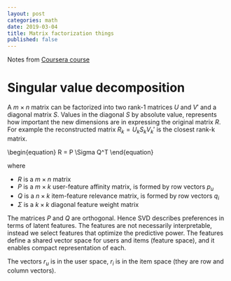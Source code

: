 ```yaml
---
layout: post
categories: math
date: 2019-03-04
title: Matrix factorization things
published: false
---
```


Notes from [Coursera course](https://www.coursera.org/lecture/matrix-factorization/singular-value-decomposition-K5NBy)

# Singular value decomposition
A $m \times n$ matrix can be factorized into two rank-1 matrices $U$ and $V'$ and a diagonal matrix $S$.
Values in the diagonal $S$ by absolute value, represents how important the new dimensions are in expressing the original matrix $R$.
For example the reconstructed matrix $R_k =U_k S_k V_k'$ is the closest rank-k matrix.

\begin{equation}
R = P \Sigma Q^T
\end{equation}


where
- $R$ is a $m\times n$ matrix
- $P$ is a $m \times k$ user-feature affinity matrix, is formed by row vectors $p_u$
- $Q$ is a $n \times k$ item-feature relevance matrix, is formed by row vectors $q_i$
- $\Sigma$ is a $k \times k$ diagonal feature weight matrix

The matrices $P$ and $Q$ are orthogonal.
Hence SVD describes preferences in terms of latent features. The features are not necessarily interpretable, instead we select features that optimize the predictive power.
The features define a shared vector space for users and items (feature space), and it enables compact representation of each.

The vectors $r_u$ is in the user space, $r_i$ is in the item space (they are row and column vectors).

